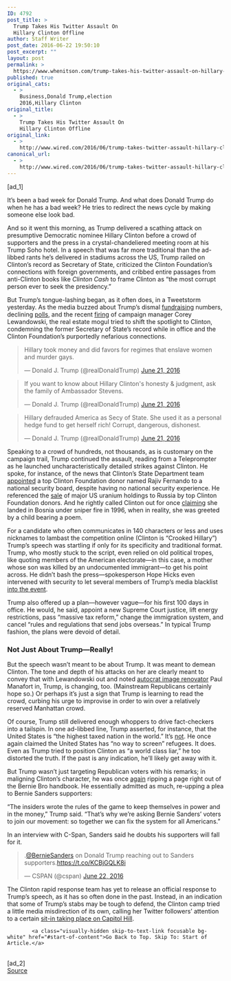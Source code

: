 ```yaml
---
ID: 4792
post_title: >
  Trump Takes His Twitter Assault On
  Hillary Clinton Offline
author: Staff Writer
post_date: 2016-06-22 19:50:10
post_excerpt: ""
layout: post
permalink: >
  https://www.whenitson.com/trump-takes-his-twitter-assault-on-hillary-clinton-offline/
published: true
original_cats:
  - >
    Business,Donald Trump,election
    2016,Hillary Clinton
original_title:
  - >
    Trump Takes His Twitter Assault On
    Hillary Clinton Offline
original_link:
  - >
    http://www.wired.com/2016/06/trump-takes-twitter-assault-hillary-clinton-offline/
canonical_url:
  - >
    http://www.wired.com/2016/06/trump-takes-twitter-assault-hillary-clinton-offline/
---
```

 [ad_1]
<br><div id=""><p>It’s been a bad week for Donald Trump. And what does Donald Trump do when he has a bad week? He tries to redirect the news cycle by making someone else look bad. </p>
<p>And so it went this morning, as Trump delivered a scathing attack on presumptive Democratic nominee Hillary Clinton before a crowd of supporters and the press in a crystal-chandeliered meeting room at his Trump Soho hotel. In a speech that was far more traditional than the ad-libbed rants he’s delivered in stadiums across the US, Trump railed on Clinton’s record as Secretary of State, criticized the Clinton Foundation’s connections with foreign governments, and cribbed entire passages from anti-Clinton books like <em>Clinton Cash</em> to frame Clinton as “the most corrupt person ever to seek the presidency.”</p>
<p>But Trump’s tongue-lashing began, as it often does, in a Tweetstorm yesterday. As the media buzzed about Trump’s dismal <a href="http://www.wired.com/2016/06/trumpsopoor-trending-well-kind/" target="_blank">fundraising</a> numbers, declining <a href="https://www.washingtonpost.com/news/the-fix/wp/2016/06/19/the-brutal-numbers-behind-a-very-bad-month-for-donald-trump/" target="_blank">polls</a>, and the recent <a href="http://www.wired.com/2016/06/lewandowski-trumps-campaign-flails-like-desperate-startup/" target="_blank">firing</a> of campaign manager Corey Lewandowski, the real estate mogul tried to shift the spotlight to Clinton, condemning the former Secretary of State’s record while in office and the Clinton Foundation’s purportedly nefarious connections.</p>
<blockquote class="twitter-tweet" data-lang="en" readability="7.2238805970149"><p lang="en" dir="ltr">Hillary took money and did favors for regimes that enslave women and murder gays.</p>
<p>— Donald J. Trump (@realDonaldTrump) <a href="https://twitter.com/realDonaldTrump/status/745304333483393024">June 21, 2016</a></p></blockquote>

<blockquote class="twitter-tweet" data-lang="en" readability="9.1558441558442"><p lang="en" dir="ltr">If you want to know about Hillary Clinton's honesty &amp; judgment, ask the family of Ambassador Stevens.</p>
<p>— Donald J. Trump (@realDonaldTrump) <a href="https://twitter.com/realDonaldTrump/status/745304731346702336">June 21, 2016</a></p></blockquote>

<blockquote class="twitter-tweet" data-lang="en" readability="10.227027027027"><p lang="en" dir="ltr">Hillary defrauded America as Secy of State. She used it as a personal hedge fund to get herself rich! Corrupt, dangerous, dishonest.</p>
<p>— Donald J. Trump (@realDonaldTrump) <a href="https://twitter.com/realDonaldTrump/status/745305119256875008">June 21, 2016</a></p></blockquote>

<p>Speaking to a crowd of hundreds, not thousands, as is customary on the campaign trail, Trump continued the assault, reading from a Teleprompter as he launched uncharacteristically detailed strikes against Clinton. He spoke, for instance, of the news that Clinton’s State Department team <a href="http://abcnews.go.com/Politics/clinton-donor-sensitive-intelligence-board/story?id=39710624" target="_blank">appointed</a> a top Clinton Foundation donor named Rajiv Fernando to a national security board, despite having no national security experience. He referenced the <a href="http://www.nytimes.com/2015/04/24/us/cash-flowed-to-clinton-foundation-as-russians-pressed-for-control-of-uranium-company.html" target="_blank">sale</a> of major US uranium holdings to Russia by top Clinton Foundation donors. And he rightly called Clinton out for once <a href="http://www.politifact.com/truth-o-meter/statements/2016/jun/22/donald-trump/trump-clinton-bosnia-sniper-story/" target="_blank">claiming</a> she landed in Bosnia under sniper fire in 1996, when in reality, she was greeted by a child bearing a poem.</p>
<p>For a candidate who often communicates in 140 characters or less and uses nicknames to lambast the competition online (Clinton is “Crooked Hillary”) Trump’s speech was startling if only for its specificity and traditional format. Trump, who mostly stuck to the script, even relied on old political tropes, like quoting members of the American electorate—in this case, a mother whose son was killed by an undocumented immigrant—to get his point across. He didn’t bash the press—spokesperson Hope Hicks even intervened with security to let several members of Trump’s media blacklist <a href="https://www.buzzfeed.com/mckaycoppins/the-trump-campaign-let-reporters-from-blacklisted-outlets-in?utm_term=.ywEEMVE2G#.anN7no7GM" target="_blank">into the event</a>.</p>
<p>Trump also offered up a plan—however vague—for his first 100 days in office. He would, he said, appoint a new Supreme Court justice, lift energy restrictions, pass “massive tax reform,” change the immigration system, and cancel “rules and regulations that send jobs overseas.” In typical Trump fashion, the plans were devoid of detail. </p>
<h3>Not Just About Trump—Really!</h3>
<p>But the speech wasn’t meant to be about Trump. It was meant to demean Clinton. The tone and depth of his attacks on her are clearly meant to convey that with Lewandowski out and noted <a href="http://www.slate.com/articles/news_and_politics/politics/2016/04/paul_manafort_isn_t_a_gop_retread_he_s_made_a_career_of_reinventing_tyrants.html" target="_blank">autocrat image renovator</a> Paul Manafort in, Trump, is changing, too. (Mainstream Republicans certainly hope so.) Or perhaps it’s just a sign that Trump is learning to read the crowd, curbing his urge to improvise in order to win over a relatively reserved Manhattan crowd. </p>



<p>Of course, Trump still delivered enough whoppers to drive fact-checkers into a tailspin. In one ad-libbed line, Trump asserted, for instance, that the United States is “the highest taxed nation in the world.” It’s <a href="http://www.politifact.com/virginia/statements/2015/oct/20/donald-trump/trump-says-us-has-highest-tax-rate-anywhere-world/" target="_blank">not</a>. He once again claimed the United States has “no way to screen” refugees. It does. Even as Trump tried to position Clinton as “a world class liar,” he too distorted the truth. If the past is any indication, he’ll likely get away with it.</p>
<p>But Trump wasn’t just targeting Republican voters with his remarks; in maligning Clinton’s character, he was once <a href="http://www.wired.com/2016/04/surprise-donald-trump-newest-bernie-bro/" target="_blank">again</a> ripping a page right out of the Bernie Bro handbook. He essentially admitted as much, re-upping a plea to Bernie Sanders supporters:</p>
<p>“The insiders wrote the rules of the game to keep themselves in power and in the money,” Trump said. “That’s why we’re asking Bernie Sanders’ voters to join our movement: so together we can fix the system for all Americans.”   </p>
<p>In an interview with C-Span, Sanders said he doubts his supporters will fall for it.</p>
<blockquote class="twitter-tweet" data-lang="en" readability="4.7479674796748"><p lang="en" dir="ltr">.<a href="https://twitter.com/BernieSanders">@BernieSanders</a> on Donald Trump reaching out to Sanders supporters.<a href="https://t.co/KCBjGQLK8i">https://t.co/KCBjGQLK8i</a></p>
<p>— CSPAN (@cspan) <a href="https://twitter.com/cspan/status/745670191229476864">June 22, 2016</a></p></blockquote>

<p>The Clinton rapid response team has yet to release an official response to Trump’s speech, as it has so often done in the past. Instead, in an indication that some of Trump’s stabs may be tough to defend, the Clinton camp tried a little media misdirection of its own, calling her Twitter followers’ attention to a certain <a href="https://www.wired.com/2016/06/house-dems-use-twitter-make-gun-control-sit-public/" target="_blank">sit-in taking place on Capitol Hill</a>.</p>

			<a class="visually-hidden skip-to-text-link focusable bg-white" href="#start-of-content">Go Back to Top. Skip To: Start of Article.</a>

			
</div>
<br>[ad_2]
<br><a href="http://www.wired.com/2016/06/trump-takes-twitter-assault-hillary-clinton-offline/">Source </a>